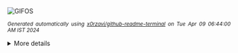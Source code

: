 <div align="justify">
<picture>
    <source media="(prefers-color-scheme: dark)" srcset="https://i.ibb.co/mSd6L0v/output-gif.gif">
    <source media="(prefers-color-scheme: light)" srcset="https://i.ibb.co/mSd6L0v/output-gif.gif">
    <img alt="GIFOS" src="https://i.ibb.co/mSd6L0v/output-gif.gif">
</picture>

<sub><i>Generated automatically using [x0rzavi/github-readme-terminal](https://github.com/x0rzavi/github-readme-terminal) on Tue Apr 09 06:44:00 AM IST 2024</i></sub>

<details>
<summary>More details</summary>

</details>
</div>

<!-- Image deletion URL: https://ibb.co/wY8M97J/98a4b215196f02c1ef7689f20ee5b0b8 -->
